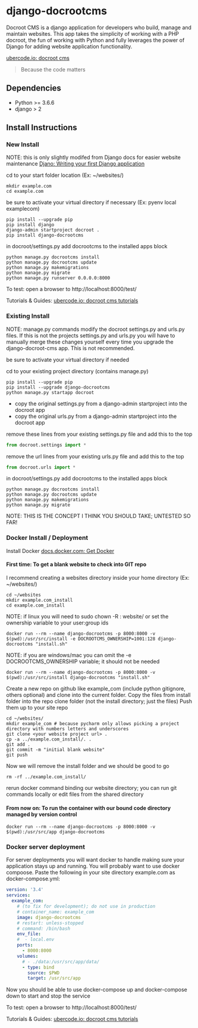 # django-docrootcms
Docroot CMS is a django application for developers who build, manage and maintain websites.  This app takes the simplicity of working with a PHP docroot, the fun of working with Python and fully leverages the power of Django for adding website application functionality.

[ubercode.io: docroot cms](https://www.ubercode/io/products/docrootcms)
> Because the code matters

## Dependencies
* Python >= 3.6.6
* django > 2

## Install Instructions
### New Install
NOTE: this is only slightly modifed from Django docs for easier website maintenance
[Djano: Writing your first Django application](https://docs.djangoproject.com/en/3.0/intro/tutorial01/)

cd to your start folder location (Ex: ~/websites/)
```shell script
mkdir example.com
cd example.com
```
be sure to activate your virtual directory if necessary (Ex: pyenv local examplecom)
```shell script
pip install --upgrade pip
pip install django
django-admin startproject docroot .
pip install django-docrootcms
```
in docroot/settings.py add docrootcms to the installed apps block
```shell script
python manage.py docrootcms install
python manage.py docrootcms update
python manage.py makemigrations
python manage.py migrate
python manage.py runserver 0.0.0.0:8000
```

To test: open a browser to http://localhost:8000/test/

Tutorials & Guides: [ubercode.io: docroot cms tutorials](https://www.ubercode/io/products/docrootcms/tutorials)


### Existing Install
NOTE: manage.py commands modify the docroot settings.py and urls.py files.  If this is not the projects settings.py and urls.py you will have to manually merge these changes yourself every time you upgrade the django-docroot-cms app.  This is not recommended.

be sure to activate your virtual directory if needed

cd to your existing project directory (contains manage.py)
```shell script
pip install --upgrade pip
pip install --upgrade django-docrootcms
python manage.py startapp docroot
```

* copy the original settings.py from a django-admin startproject into the docroot app
* copy the original urls.py from a django-admin startproject into the docroot app

remove these lines from your existing settings.py file and add this to the top
```python
from docroot.settings import *
```
remove the url lines from your existing urls.py file and add this to the top
```python
from docroot.urls import *
```
in docroot/settings.py add docrootcms to the installed apps block
```shell script
python manage.py docrootcms install
python manage.py docrootcms update
python manage.py makemigrations
python manage.py migrate
```
NOTE: THIS IS THE CONCEPT I THINK YOU SHOULD TAKE; UNTESTED SO FAR!

### Docker Install / Deployment

Install Docker [docs.docker.com: Get Docker](https://docs.docker.com/get-docker/) 

#### First time: To get a blank website to check into GIT repo

I recommend creating a websites directory inside your home directory (Ex: ~/websites/)

```shell script
cd ~/websites
mkdir example.com_install
cd example.com_install
```

NOTE: if linux you will need to sudo chown -R <yourusername>:<yourgroupname> website/ or set the ownership variable to your user:group ids
```shell script
docker run --rm --name django-docrootcms -p 8000:8000 -v $(pwd):/usr/src/install -e DOCROOTCMS_OWNERSHIP=1001:128 django-docrootcms "install.sh"
```
NOTE: if you are windows/mac you can omit the -e DOCROOTCMS_OWNERSHIP variable; it should not be needed
```shell script
docker run --rm --name django-docrootcms -p 8000:8000 -v $(pwd):/usr/src/install django-docrootcms "install.sh"
```

Create a new repo on github like example_com (include python gitignore, others optional) and clone into the current folder.
Copy the files from install folder into the repo clone folder (not the install directory; just the files)
Push them up to your site repo
```shell script
cd ~/websites/
mkdir example_com # because pycharm only allows picking a project directory with numbers letters and underscores
git clone <your website project url> .
cp -a ../example.com_install/. .
git add .
git commit -m "initial blank website"
git push
```
Now we will remove the install folder and we should be good to go
```shell script
rm -rf ../example.com_install/
```
rerun docker command binding our website directory; you can run git commands locally or edit files from the shared directory

#### From now on: To run the container with our bound code directory managed by version control
```shell script
docker run --rm --name django-docrootcms -p 8000:8000 -v $(pwd):/usr/src/app django-docrootcms
```



### Docker server deployment
For server deployments you will want docker to handle making sure your application stays up and running.  You will probably 
want to use docker compoose.  Paste the following in your site directory example.com as docker-compose.yml:

```yaml
version: '3.4'
services:
  example_com:
    # (to fix for development); do not use in production
    # container_name: example_com
    image: django-docrootcms
    # restart: unless-stopped
    # command: /bin/bash
    env_file: 
    #  - local.env
    ports:
      - 8000:8000
    volumes:
      # - ./data:/usr/src/app/data/
      - type: bind
        source: $PWD
        target: /usr/src/app

```

Now you should be able to use docker-compose up and docker-compose down to start and stop the service

To test: open a browser to http://localhost:8000/test/

Tutorials & Guides: [ubercode.io: docroot cms tutorials](https://www.ubercode/io/products/docrootcms/tutorials)

